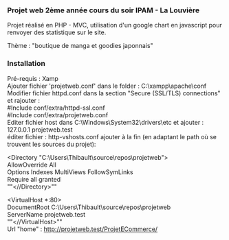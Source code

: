 ### Projet web 2ème année cours du soir IPAM - La Louvière 

Projet réalisé en PHP - MVC, utilisation d'un google chart en javascript pour renvoyer des statistique sur le site.

Thème : "boutique de manga et goodies japonnais"




### Installation 

Pré-requis : Xamp
<br>
Ajouter fichier 'projetweb.conf' dans le folder : C:\xampp\apache\conf
<br>
Modifier fichier httpd.conf dans la section "Secure (SSL/TLS) connections" et rajouter : 
<br>
  #Include conf/extra/httpd-ssl.conf
<br>
  #Include conf/extra/projetweb.conf
<br>
Editer fichier host dans C:\Windows\System32\drivers\etc et ajouter : 127.0.0.1 projetweb.test
<br>
éditer fichier : http-vshosts.conf
ajouter à la fin (en adaptant le path où se trouvent les sources du projet): 

<Directory "C:\Users\Thibault\source\repos\projetweb"><br>
    AllowOverride All<br>
    Options Indexes MultiViews FollowSymLinks<br>
    Require all granted<br>
""<//Directory>""

<VirtualHost *:80><br>
    DocumentRoot C:\Users\Thibault\source\repos\projetweb<br>
    ServerName projetweb.test<br>
""<//VirtualHost>""
<br>
Url "home" : http://projetweb.test/ProjetECommerce/
